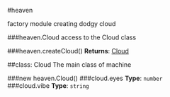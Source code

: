 <a name="module_heaven"></a>
#heaven

factory module creating dodgy cloud

  
<a name="module_heaven.Cloud"></a>
###heaven.Cloud
access to the Cloud class

  
<a name="module_heaven.createCloud"></a>
###heaven.createCloud()
**Returns**: [Cloud](#module_heaven.Cloud)  
<a name="module_heaven.Cloud"></a>

##class: Cloud
The main class of machine

<a name="module_heaven.Cloud"></a>
###new heaven.Cloud()
<a name="module_heaven.Cloud#eyes"></a>
###cloud.eyes
**Type**: `number`  
<a name="module_heaven.Cloud#vibe"></a>
###cloud.vibe
**Type**: `string`  
